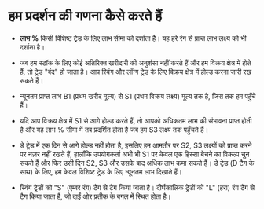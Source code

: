 # **हम प्रदर्शन की गणना कैसे करते हैं**
- **लाभ %** किसी विशिष्ट ट्रेड के लिए लाभ सीमा को दर्शाता है। यह हरे रंग से प्राप्त लाभ लक्ष्य को भी दर्शाता है।
- जब हम स्टॉक के लिए कोई अतिरिक्त खरीदारी की अनुशंसा नहीं करते हैं और हम विक्रय क्षेत्र में होते हैं, तो ट्रेड "बंद" हो जाता है। आप स्विंग और लॉन्ग ट्रेड के लिए विक्रय क्षेत्र में होल्ड करना जारी रख सकते हैं।
- न्यूनतम प्राप्त लाभ B1 (प्रथम खरीद मूल्य) से S1 (प्रथम विक्रय लक्ष्य) मूल्य तक है, जिस तक हम पहुँचे हैं।
- यदि आप विक्रय क्षेत्र में S1 से आगे होल्ड करते हैं, तो आपको अधिकतम लाभ की संभावना प्राप्त होती है और यह लाभ % सीमा में तब प्रदर्शित होता है जब हम S3 लक्ष्य तक पहुँचते हैं।
- डे ट्रेड में एक दिन से आगे होल्ड नहीं होता है, इसलिए हम आमतौर पर S2, S3 लक्ष्यों को प्राप्त करने पर नज़र नहीं रखते हैं, हालाँकि उपयोगकर्ता अभी भी S1 पर केवल एक हिस्सा बेचने का विकल्प चुन सकते हैं और फिर उसी दिन S2, S3 और उसके बाद अधिक लाभ कमा सकते हैं। डे ट्रेड (D टैग के साथ) के लिए, हम केवल विशिष्ट ट्रेड के लिए न्यूनतम लाभ दिखाते हैं।

- स्विंग ट्रेडों को "S" (एम्बर रंग) टैग से टैग किया जाता है। दीर्घकालिक ट्रेडों को "L" (हरा) रंग टैग से टैग किया जाता है, जो दाईं ओर प्रतीक के बगल में स्थित होता है।
